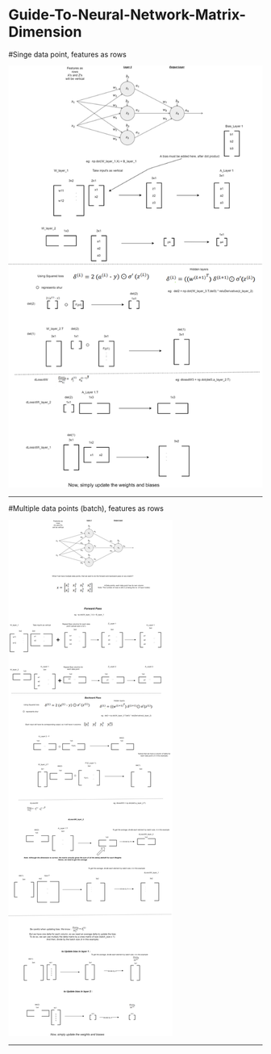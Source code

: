 # Guide-To-Neural-Network-Matrix-Dimension

#Singe data point, features as rows 


<img src="https://github.com/Taslim-M/Guide-To-Neural-Network-Matrix-Dimension/blob/master/GuideToSelectingMatrixDimension-Features as rows.png" />

***

#Multiple data points (batch), features as rows

<img src="https://github.com/Taslim-M/Guide-To-Neural-Network-Matrix-Dimension/blob/master/GuideToSelectingMatrixDimension-Features as row, multiple data points.png" />

***

